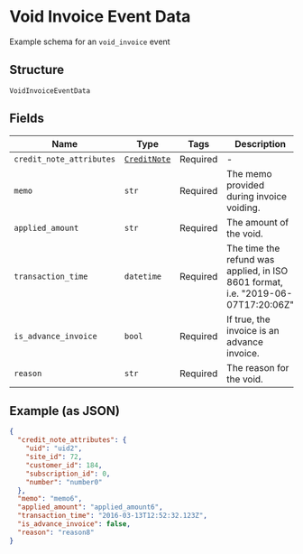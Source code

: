 
# Void Invoice Event Data

Example schema for an `void_invoice` event

## Structure

`VoidInvoiceEventData`

## Fields

| Name | Type | Tags | Description |
|  --- | --- | --- | --- |
| `credit_note_attributes` | [`CreditNote`](../../doc/models/credit-note.md) | Required | - |
| `memo` | `str` | Required | The memo provided during invoice voiding. |
| `applied_amount` | `str` | Required | The amount of the void. |
| `transaction_time` | `datetime` | Required | The time the refund was applied, in ISO 8601 format, i.e. "2019-06-07T17:20:06Z" |
| `is_advance_invoice` | `bool` | Required | If true, the invoice is an advance invoice. |
| `reason` | `str` | Required | The reason for the void. |

## Example (as JSON)

```json
{
  "credit_note_attributes": {
    "uid": "uid2",
    "site_id": 72,
    "customer_id": 184,
    "subscription_id": 0,
    "number": "number0"
  },
  "memo": "memo6",
  "applied_amount": "applied_amount6",
  "transaction_time": "2016-03-13T12:52:32.123Z",
  "is_advance_invoice": false,
  "reason": "reason8"
}
```

